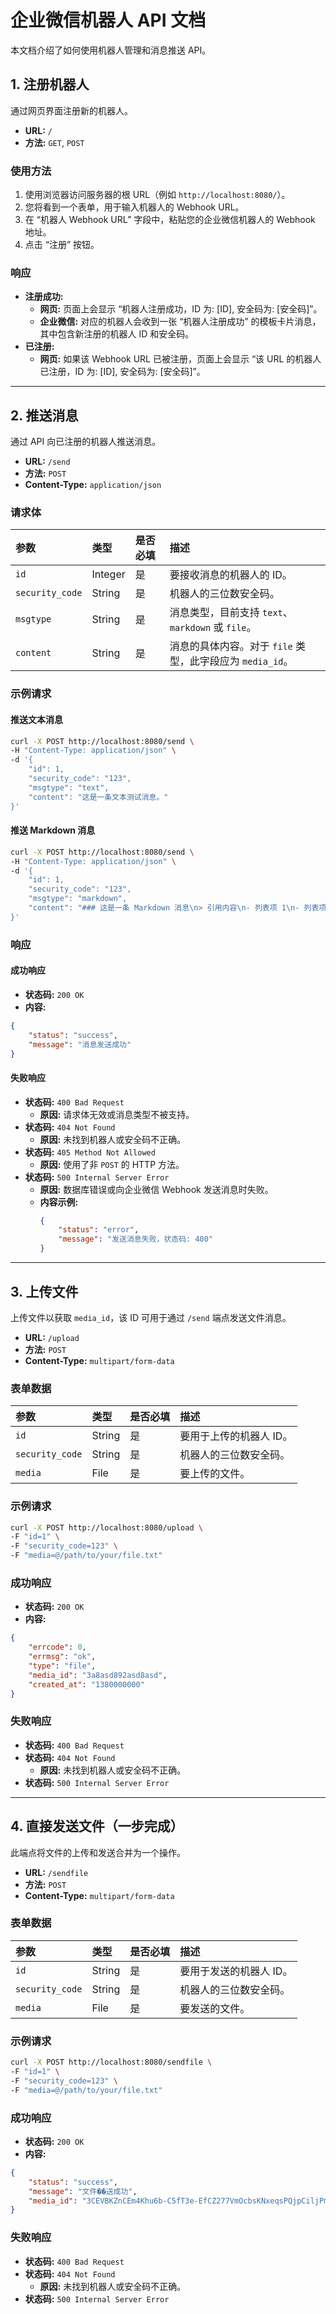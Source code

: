 # 企业微信机器人 API 文档

本文档介绍了如何使用机器人管理和消息推送 API。

## 1. 注册机器人

通过网页界面注册新的机器人。

- **URL:** `/`
- **方法:** `GET`, `POST`

### 使用方法

1.  使用浏览器访问服务器的根 URL（例如 `http://localhost:8080/`）。
2.  您将看到一个表单，用于输入机器人的 Webhook URL。
3.  在 “机器人 Webhook URL” 字段中，粘贴您的企业微信机器人的 Webhook 地址。
4.  点击 “注册” 按钮。

### 响应

- **注册成功:**
  - **网页:** 页面上会显示 “机器人注册成功，ID 为: [ID], 安全码为: [安全码]”。
  - **企业微信:** 对应的机器人会收到一张 “机器人注册成功” 的模板卡片消息，其中包含新注册的机器人 ID 和安全码。
- **已注册:**
  - **网页:** 如果该 Webhook URL 已被注册，页面上会显示 “该 URL 的机器人已注册，ID 为: [ID], 安全码为: [安全码]”。

---

## 2. 推送消息

通过 API 向已注册的机器人推送消息。

- **URL:** `/send`
- **方法:** `POST`
- **Content-Type:** `application/json`

### 请求体

| 参数           | 类型    | 是否必填 | 描述                                       |
| :------------- | :------ | :------- | :----------------------------------------- |
| `id`           | Integer | 是       | 要接收消息的机器人的 ID。                  |
| `security_code`| String  | 是       | 机器人的三位数安全码。                     |
| `msgtype`      | String  | 是       | 消息类型，目前支持 `text`、`markdown` 或 `file`。 |
| `content`      | String  | 是       | 消息的具体内容。对于 `file` 类型，此字段应为 `media_id`。                           |

### 示例请求

#### 推送文本消息

```bash
curl -X POST http://localhost:8080/send \
-H "Content-Type: application/json" \
-d '{
    "id": 1,
    "security_code": "123",
    "msgtype": "text",
    "content": "这是一条文本测试消息。"
}'
```

#### 推送 Markdown 消息

```bash
curl -X POST http://localhost:8080/send \
-H "Content-Type: application/json" \
-d '{
    "id": 1,
    "security_code": "123",
    "msgtype": "markdown",
    "content": "### 这是一条 Markdown 消息\n> 引用内容\n- 列表项 1\n- 列表项 2\n\n请<font color=\"info\">注意</font>查收。"
}'
```

### 响应

#### 成功响应

- **状态码:** `200 OK`
- **内容:**

```json
{
    "status": "success",
    "message": "消息发送成功"
}
```

#### 失败响应

- **状态码:** `400 Bad Request`
  - **原因:** 请求体无效或消息类型不被支持。
- **状态码:** `404 Not Found`
  - **原因:** 未找到机器人或安全码不正确。
- **状态码:** `405 Method Not Allowed`
  - **原因:** 使用了非 `POST` 的 HTTP 方法。
- **状态码:** `500 Internal Server Error`
  - **原因:** 数据库错误或向企业微信 Webhook 发送消息时失败。
  - **内容示例:**
    ```json
    {
        "status": "error",
        "message": "发送消息失败，状态码: 400"
    }
    ```

---

## 3. 上传文件

上传文件以获取 `media_id`，该 ID 可用于通过 `/send` 端点发送文件消息。

- **URL:** `/upload`
- **方法:** `POST`
- **Content-Type:** `multipart/form-data`

### 表单数据

| 参数          | 类型   | 是否必填 | 描述                  |
| :------------ | :----- | :------- | :-------------------- |
| `id`          | String | 是       | 要用于上传的机器人 ID。   |
| `security_code` | String | 是       | 机器人的三位数安全码。 |
| `media`       | File   | 是       | 要上传的文件。        |

### 示例请求

```bash
curl -X POST http://localhost:8080/upload \
-F "id=1" \
-F "security_code=123" \
-F "media=@/path/to/your/file.txt"
```

### 成功响应

- **状态码:** `200 OK`
- **内容:**

```json
{
    "errcode": 0,
    "errmsg": "ok",
    "type": "file",
    "media_id": "3a8asd892asd8asd",
    "created_at": "1380000000"
}
```

### 失败响应

- **状态码:** `400 Bad Request`
- **状态码:** `404 Not Found`
  - **原因:** 未找到机器人或安全码不正确。
- **状态码:** `500 Internal Server Error`

---

## 4. 直接发送文件（一步完成）

此端点将文件的上传和发送合并为一个操作。

- **URL:** `/sendfile`
- **方法:** `POST`
- **Content-Type:** `multipart/form-data`

### 表单数据

| 参数          | 类型   | 是否必填 | 描述                  |
| :------------ | :----- | :------- | :-------------------- |
| `id`          | String | 是       | 要用于发送的机器人 ID。   |
| `security_code` | String | 是       | 机器人的三位数安全码。 |
| `media`       | File   | 是       | 要发送的文件。        |

### 示例请求

```bash
curl -X POST http://localhost:8080/sendfile \
-F "id=1" \
-F "security_code=123" \
-F "media=@/path/to/your/file.txt"
```

### 成功响应

- **状态码:** `200 OK`
- **内容:**

```json
{
    "status": "success",
    "message": "文件��送成功",
    "media_id": "3CEVBKZnCEm4Khu6b-C5fT3e-EfCZ277VmOcbsKNxeqsPQjpCiljPmiREkpcG-TaD"
}
```

### 失败响应

- **状态码:** `400 Bad Request`
- **状态码:** `404 Not Found`
  - **原因:** 未找到机器人或安全码不正确。
- **状态码:** `500 Internal Server Error`

